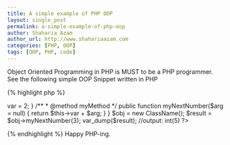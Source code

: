 ```yaml
---
title: A simple example of PHP OOP
layout: single_post
permalink: a-simple-example-of-php-oop
author: Shaharia Azam
author_url: http://www.shahariaazam.com
categories: [PHP, OOP]
tags: [OOP, PHP, code]
---
```

Object Oriented Programming in PHP is MUST to be a PHP programmer. See the following simple OOP Snippet written in PHP

{% highlight php %}

<?php
/**
 * @author Shaharia Azam
 * @link http://www.shahariaazam.com
 * @description This simple class will return your next number. In this example the myNextNumber method will
 * return yourGivenNumber + 2. Because in class constructor you declared each time you will run myNextNumber method
 * it will return with +2. This is just for a simple OOP snippet to learn it.
 */
class ClassName
{
    public $var;

    /**
     * Constructor of your Class
     */
    function __construct()
    {
        return $this->var = 2;
    }

    /**
     * @method myMethod
     */
    public function myNextNumber($arg = null)
    {
        return $this->var + $arg;
    }
}

$obj = new ClassName();
$result = $obj->myNextNumber(3);
var_dump($result); //output: int(5)
?>

{% endhighlight %}
Happy PHP-ing.
